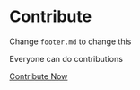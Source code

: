 # Contribute

Change `footer.md` to change this

Everyone can do contributions

[Contribute Now](https://github.com/The-Brotherhood-of-SCU/Text_Template)